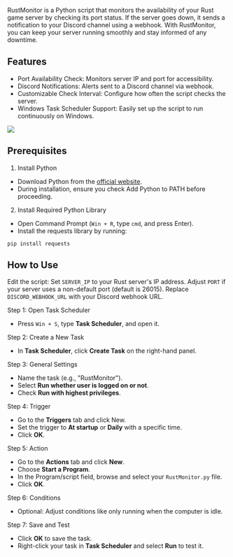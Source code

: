RustMonitor is a Python script that monitors the availability of your Rust game server by checking its port status. If the server goes down, it sends a notification to your Discord channel using a webhook. With RustMonitor, you can keep your server running smoothly and stay informed of any downtime.

## Features
* Port Availability Check: Monitors server IP and port for accessibility.
* Discord Notifications: Alerts sent to a Discord channel via webhook.
* Customizable Check Interval: Configure how often the script checks the server.
* Windows Task Scheduler Support: Easily set up the script to run continuously on Windows.

![](https://potaetobag.live/imgs/potaetobag-rustmonitor-discord.png)  

## Prerequisites
1. Install Python
* Download Python from the [official website](https://www.python.org/).
* During installation, ensure you check Add Python to PATH before proceeding.

2. Install Required Python Library
* Open Command Prompt (`Win + R`, type `cmd`, and press Enter).
* Install the requests library by running:
```
pip install requests
```

## How to Use
Edit the script:
Set `SERVER_IP` to your Rust server's IP address.
Adjust `PORT` if your server uses a non-default port (default is 26015).
Replace `DISCORD_WEBHOOK_URL` with your Discord webhook URL.

Step 1: Open Task Scheduler
* Press `Win + S`, type **Task Scheduler**, and open it.

Step 2: Create a New Task
* In **Task Scheduler**, click **Create Task** on the right-hand panel.

Step 3: General Settings
* Name the task (e.g., "RustMonitor").
* Select **Run whether user is logged on or not**.
* Check **Run with highest privileges**.

Step 4: Trigger
* Go to the **Triggers** tab and click New.
* Set the trigger to **At startup** or **Daily** with a specific time.
* Click **OK**.

Step 5: Action
* Go to the **Actions** tab and click **New**.
* Choose **Start a Program**.
* In the Program/script field, browse and select your `RustMonitor.py` file.
* Click **OK**.

Step 6: Conditions
* Optional: Adjust conditions like only running when the computer is idle.

Step 7: Save and Test
* Click **OK** to save the task.
* Right-click your task in **Task Scheduler** and select **Run** to test it.
